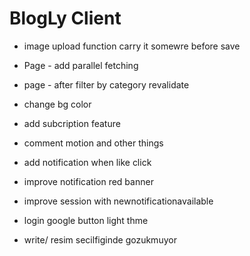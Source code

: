 # BlogLy Client

- image upload function carry it somewre before save 

- Page - add parallel fetching
- page - after filter by category revalidate

- change bg color
- add subcription feature
- comment motion and other things

- add notification when like click
- improve notification red banner
- improve session with newnotificationavailable 
- login google button light thme 
- write/ resim secilfiginde gozukmuyor